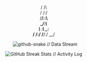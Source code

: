 <div align="center">

<div>
  

            
               
   /  /\   
  /  /:/   
 /__/::\   
 \__\/\:\  
    \  \:\ 
     \__\:\
     /  /:/
    /__/:/ 
    \__\/  
           

            

            

</div>

</div>

<div align="center">

  <img src="https://raw.githubusercontent.com/jasonbalayev/jasonbalayev/output/github-snake-dark.svg" alt="github-snake // Data Stream" />

</div>

<div align="center">
  <img src="https://github-readme-streak-stats.herokuapp.com/?user=jasonbalayev&theme=dark&hide_border=true&stroke=00ff00&ring=00ffff&sideNums=ffffff&sideLabels=ffffff&dates=ffffff&background=0d1117" alt="GitHub Streak Stats // Activity Log" />
  <br/>

</div>
